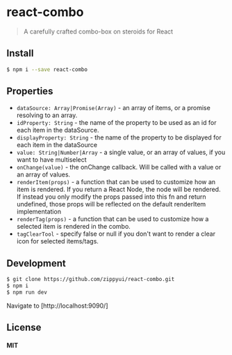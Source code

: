 react-combo
===========

> A carefully crafted combo-box on steroids for React

## Install


```sh
$ npm i --save react-combo
```

## Properties

 * `dataSource: Array|Promise(Array)` - an array of items, or a promise resolving to an array.
 * `idProperty: String` - the name of the property to be used as an id for each item in the dataSource.
 * `displayProperty: String` - the name of the property to be displayed for each item in the dataSource
 * `value: String|Number|Array` - a single value, or an array of values, if you want to have multiselect
 * `onChange(value)` - the onChange callback. Will be called with a value or an array of values.
 * `renderItem(props)` - a function that can be used to customize how an item is rendered. If you return a React Node, the node will be rendered. If instead you only modify the props passed into this fn and return undefined, those props will be reflected on the default renderItem implementation
 * `renderTag(props)` - a function that can be used to customize how a selected item is rendered in the combo.
 * `tagClearTool` - specify false or null if you don't want to render a clear icon for selected items/tags.  

 ## Development

 ```sh
 $ git clone https://github.com/zippyui/react-combo.git
 $ npm i
 $ npm run dev
 ```

 Navigate to [http://localhost:9090/]

 ## License

 #### MIT